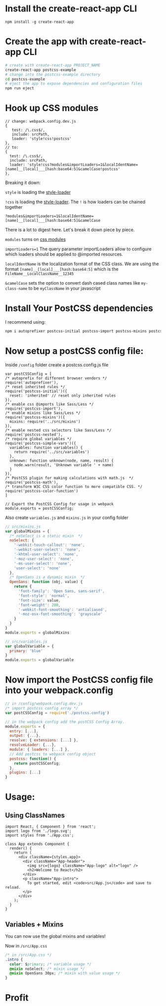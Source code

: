 # Install the create-react-app CLI
```
npm install -g create-react-app
```

# Create the app with create-react-app CLI
```bash
# create with create-react-app PROJECT_NAME
create-react-app postcss-example
# change into the postcss-example directory
cd postcss-example
# eject the app to expose dependencies and configuration files
npm run eject
```

# Hook up CSS modules
```
// change: webpack.config.dev.js
{
   test: /\.css$/,
   include: srcPath,
   loader: 'style!css!postcss'
},
// to:
{
  test: /\.css$/,
  include: srcPath,
  loader: 'style!css?modules&importLoaders=1&localIdentName=[name]__[local]___[hash:base64:5]&camelCase!postcss'
},
```

Breaking it down:

`style` is loading the [style-loader](https://github.com/webpack/style-loader)

`!css` is loading the [style-loader](https://github.com/webpack/css-loader). The `!` is how loaders can be chained together

`?modules&importLoaders=1&localIdentName=[name]__[local]___[hash:base64:5]&camelCase`

There is a lot to digest here. Let's break it down piece by piece.

`modules` turns on [css modules](https://github.com/css-modules/css-modules)

`importLoaders=1` The query parameter importLoaders allow to configure which loaders should be applied to @imported resources.

`localIdentName` is the localization format of the CSS class. We are using the format `[name]__[local]___[hash:base64:5]` which is the `FileName__LocalClassName__12345`

`&camelCase` sets the option to convert dash cased class names like `my-class-name` to be `myClassName` in your javascript

# Install Your PostCSS dependencies

I recommend using:

```bash
npm i autoprefixer postcss-initial postcss-import postcss-mixins postcss-nested postcss-simple-vars postcss-math postcss-color-function --save-dev
```

# Now setup a postCSS config file:

Inside `/config` folder create a postcss.config.js file
```
var postCSSConfig = [
/* autoprefix for different browser vendors */
require('autoprefixer'),
/* reset inherited rules */
require('postcss-initial')({
  reset: 'inherited' // reset only inherited rules
}),
/* enable css @imports like Sass/Less */
require('postcss-import'),
/* enable mixins like Sass/Less */
require('postcss-mixins')({
  mixins: require('../src/mixins')
}),
/* enable nested css selectors like Sass/Less */
require('postcss-nested'),
/* require global variables */
require('postcss-simple-vars')({
  variables: function variables() {
    return require('../src/variables')
  },
  unknown: function unknown(node, name, result) {
    node.warn(result, 'Unknown variable ' + name)
  }
}),
/* PostCSS plugin for making calculations with math.js  */
require('postcss-math'),
/* transform W3C CSS color function to more compatible CSS. */
require('postcss-color-function')
]

// Export the PostCSS Config for usage in webpack
module.exports = postCSSConfig;
```

Also create `variables.js` and `mixins.js` in your config folder

```js
// src/mixins.js
var globalMixins = {
  /* noSelect is a static mixin  */
  noSelect: {
    '-webkit-touch-callout': 'none',
    '-webkit-user-select': 'none',
    '-khtml-user-select': 'none',
    '-moz-user-select': 'none',
    '-ms-user-select': 'none',
    'user-select': 'none'
  },
  /* OpenSans is a dynamic mixin  */
  OpenSans: function (obj, value) {
    return {
      'font-family': 'Open Sans, sans-serif',
      'font-style': 'normal',
      'font-size': value,
      'font-weight': 200,
      '-webkit-font-smoothing': 'antialiased',
      '-moz-osx-font-smoothing': 'grayscale'
    }
  }
}
module.exports = globalMixins
```

```js
// src/variables.js
var globalVariable = {
  primary: 'blue'
}
module.exports = globalVariable
```

# Now import the PostCSS config file into your webpack.config

```js
// in /config/webpack.config.dev.js
/* import postcss config array */
var postCSSConfig = require('./postcss.config')

// in the webpack config add the postCSS Config Array.
module.exports = {
  entry: [...],
  output: {...},
  resolve: { extensions: [...] },
  resolveLoader: {...},
  module: { loaders: [...] },
  // Add postcss to webpack config object
  postcss: function() {
    return postCSSConfig;
  },
  plugins: [...]
}
```

# Usage:

## Using ClassNames

```
import React, { Component } from 'react';
import logo from './logo.svg';
import styles from './App.css';

class App extends Component {
  render() {
    return (
      <div className={styles.app}>
        <div className="App-header">
          <img src={logo} className="App-logo" alt="logo" />
          <h2>Welcome to React</h2>
        </div>
        <p className="App-intro">
          To get started, edit <code>src/App.js</code> and save to reload.
        </p>
      </div>
    );
  }
}
```

## Variables + Mixins

You can now use the global mixins and variables!

Now in `/src/App.css`

```css
/* in /src/App.css */
.intro {
  color: $primary; /* variable usage */
  @mixin noSelect; /* mixin usage */
  @mixin OpenSans 30px; /* mixin with value usage */
}
```

# Profit

